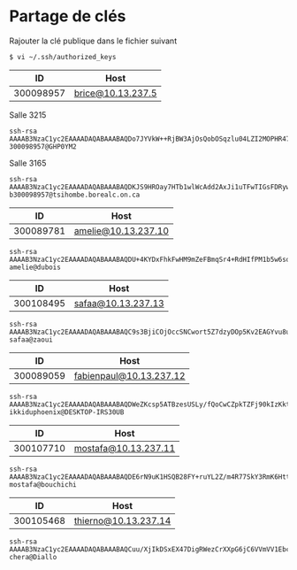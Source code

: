 # Partage de clés

Rajouter la clé publique dans le fichier suivant

```
$ vi ~/.ssh/authorized_keys
```


| ID      |    Host        |
|---------|----------------|
|300098957|   brice@10.13.237.5     | 

Salle 3215
```
ssh-rsa AAAAB3NzaC1yc2EAAAADAQABAAABAQDo7JYVkW++RjBW3AjOsQobOSqzlu04LZI2MOPHR47jNDomsgwOS7uu7JEsB1dEt/YcbdUHAaRHJwrVdlSeMJKhGELW1AuYGHMaF4KBqHNogCepuqLyav7catGNQioPHi0jyZTS9vLNcNkCrFlXQmC3yRHLUPKHWfBtZgR7ISVMAUzr8QTMhwrjNkCQ3FG/+JP2LzC4V2mM9ntTdiNCKgRNU3u9QBaHrcaD7kPh3HmC+aINLbLmr3yLBR+eVowhj/nCLgOvKSGQW7PJ7ys8IeY0YH82K2rBGmZkq1XRkjYLqyAIBDSW2JrZIFcmDGInZtBN1NwBOos2v4sZyv29E1LL 300098957@GHP0YM2
```
Salle 3165
```
ssh-rsa AAAAB3NzaC1yc2EAAAADAQABAAABAQDKJS9HROay7HTb1wlWcAdd2AxJi1uTFwTIGsFDRywzodnaFdPBGoyZg6GRKfiaFX8oyWbWxwF8qEfUJQaMj+U5ttqlvqOFbk5ZzvkJ/8495s1z3xqHl47FVdR23Oc1KdDJs+2bA++i9ALLInwizSjRGOuryd1hM8WmMWmZcJd1t4f/bX2XdUoljRrJUaML7tFxJj1UFys+kFSDptgKDB1DlyPL7WQWn2O81XaCqdLHM9HA94Lxf5MldyQzvQxFWe9PdasQUXLv240m9SZtadFhsfHVupxSi5Uysk6YJL9CUM68Z9jKSj97V1dKHTnFRcW87xN2K4oAS354wXCiJrjh b300098957@tsihombe.borealc.on.ca
```


| ID      |    Host            |
|---------|--------------------|
|300089781| amelie@10.13.237.10  | 
```
ssh-rsa AAAAB3NzaC1yc2EAAAADAQABAAABAQDU+4KYDxFhkFwHM9mZeFBmqSr4+RdHIfPM1b5w6soKOOTMd7ekncjg7lIVv6sFe1pUCO6FLVhe3+8Uqz0lkPFL2TARRGK6fyN/nVC3lPjgCvlFqXRCuuihilK0UZOiXJX9g7nLWXPY0dqo8jCEAK6gs0FtPSeeCY0Yy/YZc+7TSgZvw0+js4X2KkYCkn8i8eyXVNsEKRQJLjrINeSoKG14+/Fq2sl+/4EqRSgl2IeIbPaRV7QgPQBfwsR2ttlQ9SLQcLuz7j5lbfiqdgzZalHwXHBjEgXlDs1yeWnF/3Y7v0cptm4CyuuUoSdVpP3ok74TqSJU1p/qh5J3gK/Keajz amelie@dubois
```

| ID      |    Host        |
|---------|----------------|
|300108495| safaa@10.13.237.13 |
```
ssh-rsa AAAAB3NzaC1yc2EAAAADAQABAAABAQC9s3BjiCOjOccSNCwort5Z7dzyDOp5Kv2EAGYvu8u4DWfSmZQnSRnout6giv01syVk9IT2IJ6ZWQ1wHjAIgGDDp0mxsJL+hQfFXVdnUuwLuiusK4Nt8QVS6e1ScFXL9oMLfGhoC0qWfR/zJLBpitkbolRhT0RdvlEmlf//6Qi31BVKuS387jdGCwxEt1swa9PaU2p2MHrW7lJrhwdKVr3RlJkjTHWXX1KZgEPOit0mGHG+tvmq90yRL3nmKpgCxVyC7UGgTXzGYdHtQnjfJuSU1KPSxNL2ZaTPGoz8cdQOxFyGBuUCadYry6qh1untoCrUC/+FypCe5hu1hep2aJtf safaa@zaoui
```

| ID      |    Host        |
|---------|----------------|
|300089059| fabienpaul@10.13.237.12 |              
```
ssh-rsa AAAAB3NzaC1yc2EAAAADAQABAAABAQDWeZKcsp5ATBzesUSLy/fQoCwCZpkTZFj90kIzKktbQ+m74Pbw4kloRLpI0pJgILlHnnCZ0SI8OLGn8+VKfo48w5yjUu7WcF0cLSLkNQSfYxOqyR/w06yysDbj4Qmp/McYUUUAMqm3PL2gLEg++WYFKzfLUt498q6vbtSQgc6xkfO7ATG1Afw9DW79VsoC76Y2i6d1cfpNc5Q5UblUgxTVlQOTqt+lgU0cMtF6w23RiW5jAHVCI6vmI2nkNwIAh8Xhr7IVIDyEIfo1aiF7is4rYoGbpw4bF7fyMv+AzNGYpP7ityYw+qEflE9WE9eu0IRPlfeDSgLQRSiHrDUySRoH ikkiduphoenix@DESKTOP-IRS30UB
````
| ID      |    Host              |
|---------|----------------------|
|300107710| mostafa@10.13.237.11 | 
````
ssh-rsa AAAAB3NzaC1yc2EAAAADAQABAAABAQDE6rN9uK1HSQB28FY+ruYL2Z/m4R77SkY3RmK6HttjzELSKGbLoydufyz++gK8kmkDUOjYVl9hd7jfo0hDNezmH2Tx2+zGemcv6ytf89LSrXwYoFbNhTvLNnP6huf3EAcJN4A8UKOS9QHSEGwyvwiIGVV9q4S5kWED1JA2aLSGhFW39Q4ZfuwKWNtvGx4/ELe1+oHVXKiOQmyeEH/BrPG3kX08kb03PwlnOxZ8GsKegE4p+zB3D5hPRiBy1sNCrtoPSijtYx4OCacY0kXdNfwTbGSvjx6n32hRrsBZagUDak+1USFAWUod186XldEMgT09JX/4OQLjt33xJIEz8yrD mostafa@bouchichi
```` 
| ID      |    Host              |
|---------|----------------------|
|300105468| thierno@10.13.237.14 | 

```` 
ssh-rsa AAAAB3NzaC1yc2EAAAADAQABAAABAQCuu/XjIkDSxEX47DigRWezCrXXpG6jC6VVmVV1EbcoCqVxbPeeWBpFZ5iCe/AP8/lTKuQnn54p6k6DkcHiegqz9FFLAd2XRbQiRRyxDmJMxsNj5AJrEUxcmDtTvqaDdHd+VGLK/81uIZ11JVAuBBOnJCKOTdxMnWUpRcFXkXkSLvREAiNy889c9XPm2Sbra9egYlHsITpT8padnZPqGrqNBRQkB+qO1uwSxjkjBW+A2yUgshtaIqFc1K/P1o2RjZpFBNhp+5Sb/4NM3yNybIB2mxdYZc0OPd6LMC4sYJPhl/AbHPccdx77NRLAE5zVTslxlJQ/Buq//SYQcwGW5S37 chera@Diallo
```` 
